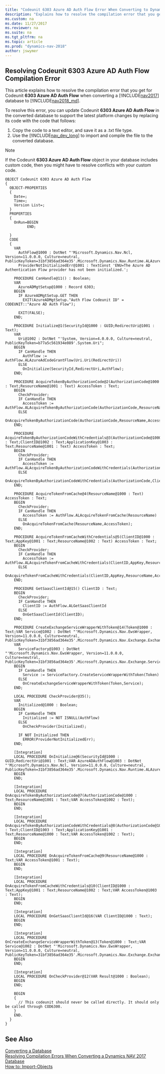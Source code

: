 ```yaml
---
title: "Codeunit 6303 Azure AD Auth Flow Error When Converting to Dynamics NAV 2018"
description: "Explains how to resolve the compilation error that you get for Codeunit 6303 Azure AD Auth Flow when converting a database from Dynamics NAV 2017 to 2018."
ms.custom: na
ms.date: 11/27/2017
ms.reviewer: na
ms.suite: na
ms.tgt_pltfrm: na
ms.topic: article
ms.prod: "dynamics-nav-2018"
author: jswymer
---
```

## Resolving Codeunit 6303 Azure AD Auth Flow Compilation Error 
This article explains how to resolve the compilation error that you get for Codeunit **6303 Azure AD Auth Flow** when converting a [!INCLUDE[nav2017](includes/navcorfu_md.md)] database to [!INCLUDE[nav2018_md](includes/nav2018_md.md)].

To resolve this error, you can update Codeunit **6303 Azure AD Auth Flow**  in the converted database to support the latest platform changes by replacing its code with the code that follows: 

1. Copy the code to a text editor, and save it as a .txt file type.
2. Use the [!INCLUDE[nav_dev_long](includes/nav_dev_long_md.md)] to import and compile the file to the converted database.

> [!NOTE]  
>  If the Codeunit **6303 Azure AD Auth Flow**  object in your database includes custom code, then you might have to resolve conflicts with your custom code.

```
OBJECT Codeunit 6303 Azure AD Auth Flow
{
  OBJECT-PROPERTIES
  {
    Date=;
    Time=;
    Version List=;
  }
  PROPERTIES
  {
    OnRun=BEGIN
          END;

  }
  CODE
  {
    VAR
      AuthFlow@1000 : DotNet "'Microsoft.Dynamics.Nav.Ncl, Version=11.0.0.0, Culture=neutral, PublicKeyToken=31bf3856ad364e35'.Microsoft.Dynamics.Nav.Runtime.ALAzureAdCodeGrantFlow";
      ProviderNotInitializedErr@1001 : TextConst 'ENU=The Azure AD Authentication Flow provider has not been initialized.';

    PROCEDURE CanHandle@11() : Boolean;
    VAR
      AzureADMgtSetup@1000 : Record 6303;
    BEGIN
      IF AzureADMgtSetup.GET THEN
        EXIT(AzureADMgtSetup."Auth Flow Codeunit ID" = CODEUNIT::"Azure AD Auth Flow");

      EXIT(FALSE);
    END;

    PROCEDURE Initialize@1(SecurityId@1000 : GUID;RedirectUri@1001 : Text);
    VAR
      Uri@1002 : DotNet "'System, Version=4.0.0.0, Culture=neutral, PublicKeyToken=b77a5c561934e089'.System.Uri";
    BEGIN
      IF CanHandle THEN
        AuthFlow := AuthFlow.ALAzureAdCodeGrantFlow(Uri.Uri(RedirectUri))
      ELSE
        OnInitialize(SecurityId,RedirectUri,AuthFlow);
    END;

    PROCEDURE AcquireTokenByAuthorizationCode@2(AuthorizationCode@1000 : Text;ResourceName@1001 : Text) AccessToken : Text;
    BEGIN
      CheckProvider;
      IF CanHandle THEN
        AccessToken := AuthFlow.ALAcquireTokenByAuthorizationCode(AuthorizationCode,ResourceName)
      ELSE
        OnAcquireTokenByAuthorizationCode(AuthorizationCode,ResourceName,AccessToken);
    END;

    PROCEDURE AcquireTokenByAuthorizationCodeWithCredentials@3(AuthorizationCode@1000 : Text;ClientID@1002 : Text;ApplicationKey@1003 : Text;ResourceName@1001 : Text) AccessToken : Text;
    BEGIN
      CheckProvider;
      IF CanHandle THEN
        AccessToken := AuthFlow.ALAcquireTokenByAuthorizationCodeWithCredentials(AuthorizationCode,ClientID,ApplicationKey,ResourceName)
      ELSE
        OnAcquireTokenByAuthorizationCodeWithCredentials(AuthorizationCode,ClientID,ApplicationKey,ResourceName,AccessToken);
    END;

    PROCEDURE AcquireTokenFromCache@4(ResourceName@1000 : Text) AccessToken : Text;
    BEGIN
      CheckProvider;
      IF CanHandle THEN
        AccessToken := AuthFlow.ALAcquireTokenFromCache(ResourceName)
      ELSE
        OnAcquireTokenFromCache(ResourceName,AccessToken);
    END;

    PROCEDURE AcquireTokenFromCacheWithCredentials@5(ClientID@1000 : Text;AppKey@1001 : Text;ResourceName@1002 : Text) AccessToken : Text;
    BEGIN
      CheckProvider;
      IF CanHandle THEN
        AccessToken := AuthFlow.ALAcquireTokenFromCacheWithCredentials(ClientID,AppKey,ResourceName)
      ELSE
        OnAcquireTokenFromCacheWithCredentials(ClientID,AppKey,ResourceName,AccessToken);
    END;

    PROCEDURE GetSaasClientId@15() ClientID : Text;
    BEGIN
      CheckProvider;
      IF CanHandle THEN
        ClientID := AuthFlow.ALGetSaasClientId
      ELSE
        OnGetSaasClientId(ClientID);
    END;

    PROCEDURE CreateExchangeServiceWrapperWithToken@14(Token@1000 : Text;VAR Service@1002 : DotNet "'Microsoft.Dynamics.Nav.EwsWrapper, Version=11.0.0.0, Culture=neutral, PublicKeyToken=31bf3856ad364e35'.Microsoft.Dynamics.Nav.Exchange.ExchangeServiceWrapper");
    VAR
      ServiceFactory@1003 : DotNet "'Microsoft.Dynamics.Nav.EwsWrapper, Version=11.0.0.0, Culture=neutral, PublicKeyToken=31bf3856ad364e35'.Microsoft.Dynamics.Nav.Exchange.ServiceWrapperFactory";
    BEGIN
      IF CanHandle THEN
        Service := ServiceFactory.CreateServiceWrapperWithToken(Token)
      ELSE
        OnCreateExchangeServiceWrapperWithToken(Token,Service);
    END;

    LOCAL PROCEDURE CheckProvider@35();
    VAR
      Initialized@1000 : Boolean;
    BEGIN
      IF CanHandle THEN
        Initialized := NOT ISNULL(AuthFlow)
      ELSE
        OnCheckProvider(Initialized);

      IF NOT Initialized THEN
        ERROR(ProviderNotInitializedErr);
    END;

    [Integration]
    LOCAL PROCEDURE OnInitialize@6(SecurityId@1000 : GUID;RedirectUri@1001 : Text;VAR AzureADAuthFlow@1003 : DotNet "'Microsoft.Dynamics.Nav.Ncl, Version=11.0.0.0, Culture=neutral, PublicKeyToken=31bf3856ad364e35'.Microsoft.Dynamics.Nav.Runtime.ALAzureAdCodeGrantFlow");
    BEGIN
    END;

    [Integration]
    LOCAL PROCEDURE OnAcquireTokenByAuthorizationCode@7(AuthorizationCode@1000 : Text;ResourceName@1001 : Text;VAR AccessToken@1002 : Text);
    BEGIN
    END;

    [Integration]
    LOCAL PROCEDURE OnAcquireTokenByAuthorizationCodeWithCredentials@8(AuthorizationCode@1004 : Text;ClientID@1003 : Text;ApplicationKey@1001 : Text;ResourceName@1000 : Text;VAR AccessToken@1002 : Text);
    BEGIN
    END;

    [Integration]
    LOCAL PROCEDURE OnAcquireTokenFromCache@9(ResourceName@1000 : Text;VAR AccessToken@1001 : Text);
    BEGIN
    END;

    [Integration]
    LOCAL PROCEDURE OnAcquireTokenFromCacheWithCredentials@10(ClientID@1000 : Text;AppKey@1001 : Text;ResourceName@1002 : Text;VAR AccessToken@1003 : Text);
    BEGIN
    END;

    [Integration]
    LOCAL PROCEDURE OnGetSaasClientId@16(VAR ClientID@1000 : Text);
    BEGIN
    END;

    [Integration]
    LOCAL PROCEDURE OnCreateExchangeServiceWrapperWithToken@13(Token@1000 : Text;VAR Service@1002 : DotNet "'Microsoft.Dynamics.Nav.EwsWrapper, Version=11.0.0.0, Culture=neutral, PublicKeyToken=31bf3856ad364e35'.Microsoft.Dynamics.Nav.Exchange.ExchangeServiceWrapper");
    BEGIN
    END;

    [Integration]
    LOCAL PROCEDURE OnCheckProvider@12(VAR Result@1000 : Boolean);
    BEGIN
    END;

    BEGIN
    {
      // This codeunit should never be called directly. It should only be called through COD6300.
    }
    END.
  }
}
```

## See Also  
 [Converting a Database](Converting-a-Database.md)  
 [Resolving Compilation Errors When Converting a Dynamics NAV 2017 Database](Resolve-Compile-Errors-When-Converting-Dynamics-NAV-2017-Database.md)  
 [How to: Import-Objects](How-to--Import-Objects.md)
